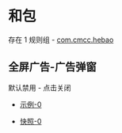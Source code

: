 # 和包

存在 1 规则组 - [com.cmcc.hebao](/src/apps/com.cmcc.hebao.ts)

## 全屏广告-广告弹窗

默认禁用 - 点击关闭

- [示例-0](https://m.gkd.li/57941037/cb33c5b5-dd2e-4aa9-80d1-f7013f150305)

- [快照-0](https://i.gkd.li/i/14567338)
